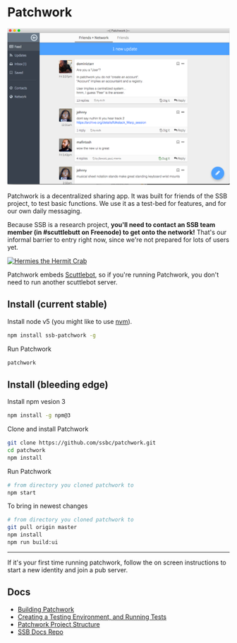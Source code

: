 # Patchwork

![screenshot](./screenshot.png)

Patchwork is a decentralized sharing app.
It was built for friends of the SSB project, to test basic functions.
We use it as a test-bed for features, and for our own daily messaging.

Because SSB is a research project, **you'll need to contact an SSB team member (in #scuttlebutt on Freenode) to get onto the network!**
That's our informal barrier to entry right now, since we're not prepared for lots of users yet.

[![Hermies the Hermit Crab](https://avatars2.githubusercontent.com/u/10190339?v=3&s=200)](https://github.com/ssbc/scuttlebot)

Patchwork embeds [Scuttlebot](https://github.com/ssbc/scuttlebot), so if you're running Patchwork, you don't need to run another scuttlebot server.


## Install  (current stable)

Install node v5 (you might like to use [nvm](https://github.com/creationix/nvm)).

``` bash
npm install ssb-patchwork -g
```

Run Patchwork

```bash
patchwork
```

## Install (bleeding edge)

Install npm vesion 3

```bash 
npm install -g npm@3
```

Clone and install Patchwork

```bash
git clone https://github.com/ssbc/patchwork.git
cd patchwork
npm install
```

Run Patchwork

```bash
# from directory you cloned patchwork to
npm start
```

To bring in newest changes

```bash
# from directory you cloned patchwork to
git pull origin master
npm install
npm run build:ui
```

---

If it's your first time running patchwork,
follow the on screen instructions to start a new identity
and join a pub server.


## Docs

- [Building Patchwork](./docs/BUILDING.md)
- [Creating a Testing Environment, and Running Tests](./docs/TESTING.md)
- [Patchwork Project Structure](./docs/PROJECT-STRUCTURE.md)
- [SSB Docs Repo](https://github.com/ssbc/docs)
